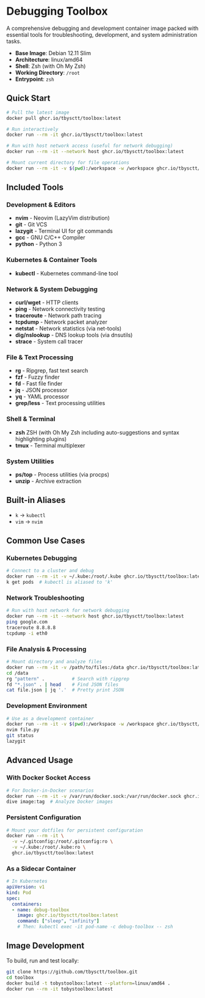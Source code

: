 # Debugging Toolbox

A comprehensive debugging and development container image packed with essential tools for troubleshooting, development, and system administration tasks.

- **Base Image**: Debian 12.11 Slim
- **Architecture**: linux/amd64
- **Shell**: Zsh (with Oh My Zsh)
- **Working Directory**: `/root`
- **Entrypoint**: `zsh`

## Quick Start

```sh
# Pull the latest image
docker pull ghcr.io/tbysctt/toolbox:latest

# Run interactively
docker run --rm -it ghcr.io/tbysctt/toolbox:latest

# Run with host network access (useful for network debugging)
docker run --rm -it --network host ghcr.io/tbysctt/toolbox:latest

# Mount current directory for file operations
docker run --rm -it -v $(pwd):/workspace -w /workspace ghcr.io/tbysctt/toolbox:latest
```

## Included Tools

### Development & Editors
- **nvim** - Neovim (LazyVim distribution)
- **git** - Git VCS
- **lazygit** - Terminal UI for git commands
- **gcc** - GNU C/C++ Compiler
- **python** - Python 3

### Kubernetes & Container Tools
- **kubectl** - Kubernetes command-line tool

### Network & System Debugging
- **curl/wget** - HTTP clients
- **ping** - Network connectivity testing
- **traceroute** - Network path tracing
- **tcpdump** - Network packet analyzer
- **netstat** - Network statistics (via net-tools)
- **dig/nslookup** - DNS lookup tools (via dnsutils)
- **strace** - System call tracer

### File & Text Processing
- **rg** - Ripgrep, fast text search
- **fzf** - Fuzzy finder
- **fd** - Fast file finder
- **jq** - JSON processor
- **yq** - YAML processor
- **grep/less** - Text processing utilities

### Shell & Terminal
- **zsh** ZSH (with Oh My Zsh including auto-suggestions and syntax highlighting plugins)
- **tmux** - Terminal multiplexer

### System Utilities
- **ps/top** - Process utilities (via procps)
- **unzip** - Archive extraction

## Built-in Aliases

- `k` → `kubectl`
- `vim` → `nvim`

## Common Use Cases

### Kubernetes Debugging
```sh
# Connect to a cluster and debug
docker run --rm -it -v ~/.kube:/root/.kube ghcr.io/tbysctt/toolbox:latest
k get pods  # kubectl is aliased to 'k'
```

### Network Troubleshooting
```sh
# Run with host network for network debugging
docker run --rm -it --network host ghcr.io/tbysctt/toolbox:latest
ping google.com
traceroute 8.8.8.8
tcpdump -i eth0
```

### File Analysis & Processing
```sh
# Mount directory and analyze files
docker run --rm -it -v /path/to/files:/data ghcr.io/tbysctt/toolbox:latest
cd /data
rg "pattern" .          # Search with ripgrep
fd "*.json" . | head    # Find JSON files
cat file.json | jq '.'  # Pretty print JSON
```

### Development Environment
```sh
# Use as a development container
docker run --rm -it -v $(pwd):/workspace -w /workspace ghcr.io/tbysctt/toolbox:latest
nvim file.py
git status
lazygit
```

## Advanced Usage

### With Docker Socket Access
```sh
# For Docker-in-Docker scenarios
docker run --rm -it -v /var/run/docker.sock:/var/run/docker.sock ghcr.io/tbysctt/toolbox:latest
dive image:tag  # Analyze Docker images
```

### Persistent Configuration
```sh
# Mount your dotfiles for persistent configuration
docker run --rm -it \
  -v ~/.gitconfig:/root/.gitconfig:ro \
  -v ~/.kube:/root/.kube:ro \
  ghcr.io/tbysctt/toolbox:latest
```

### As a Sidecar Container
```yaml
# In Kubernetes
apiVersion: v1
kind: Pod
spec:
  containers:
  - name: debug-toolbox
    image: ghcr.io/tbysctt/toolbox:latest
    command: ["sleep", "infinity"]
    # Then: kubectl exec -it pod-name -c debug-toolbox -- zsh
```

## Image Development

To build, run and test locally:

```sh
git clone https://github.com/tbysctt/toolbox.git
cd toolbox
docker build -t tobystoolbox:latest --platform=linux/amd64 .
docker run --rm -it tobystoolbox:latest
```
